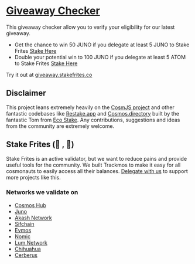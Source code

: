 # [Giveaway Checker](https://giveaway.stakefrites.co)

This giveaway checker allow you to verify your eligibility for our latest giveaway.
- Get the chance to win 50 JUNO if you delegate at least 5 JUNO to Stake Frites [Stake Here](https://wallet.keplr.app/#/juno/stake?chainId=juno-1&modal=stake&validator=junovaloper1uepjmgfuk6rnd0djsglu88w7d0t49lml7kqufu)
- Double your potential win to 100 JUNO if you delegate at least 5 ATOM to Stake Frites [Stake Here](https://wallet.keplr.app/#/cosmoshub/stake?modal=stake&validator=cosmosvaloper1uepjmgfuk6rnd0djsglu88w7d0t49lmljdpae2)

Try it out at [giveaway.stakefrites.co](https://giveaway.stakefrites.co)

## Disclaimer

This project leans extremely heavily on the [CosmJS project](https://github.com/cosmos/cosmjs) and other fantastic codebases like [Restake.app](https://github.com/eco-stake/restake) and [Cosmos.directory](https://cosmos.directory) built by the fantastic Tom from [Eco Stake](https://www.ecostake.com/). 
Any contributions, suggestions and ideas from the community are extremely welcome.

## Stake Frites (🥩 , 🍟)

Stake Frites is an active validator, but we want to reduce pains and provide useful tools for the community. We built Trackmos to make it easy for all cosmonauts to easily access all their balances. [Delegate with us](https://stakefrites.co) to support more projects like this.

### Networks we validate on
- [Cosmos Hub](https://restake.app/cosmoshub/cosmosvaloper1uepjmgfuk6rnd0djsglu88w7d0t49lmljdpae2)
- [Juno](https://restake.app/juno/junovaloper1uepjmgfuk6rnd0djsglu88w7d0t49lml7kqufu)
- [Akash Network](https://restake.app/akash/akashvaloper1uepjmgfuk6rnd0djsglu88w7d0t49lmlsqkfuf)
- [Sifchain](https://wallet.keplr.app/#/sifchain/stake?modal=stake&validator=sifvaloper1uepjmgfuk6rnd0djsglu88w7d0t49lmlmxj56z)
- [Evmos](https://restake.app/evmos/evmosvaloper1pz3mcahcrglf3md4lggax5r95gvmppc6x5w7hw)
- [Nomic](https://app.nomic.io/)
- [Lum Network](https://restake.app/lumnetwork/lumvaloper1kn7zgwex5yr897mp9vy83vm9re53skyhr82s58)
- [Chihuahua](https://restake.app/chihuahua/chihuahuavaloper1zl4vt84hya03e8hu7dx4q4cvn2ts2xdr685p5g)
- [Cerberus](https://restake.app/cerberus/cerberusvaloper1zl4vt84hya03e8hu7dx4q4cvn2ts2xdrrnnufr)
